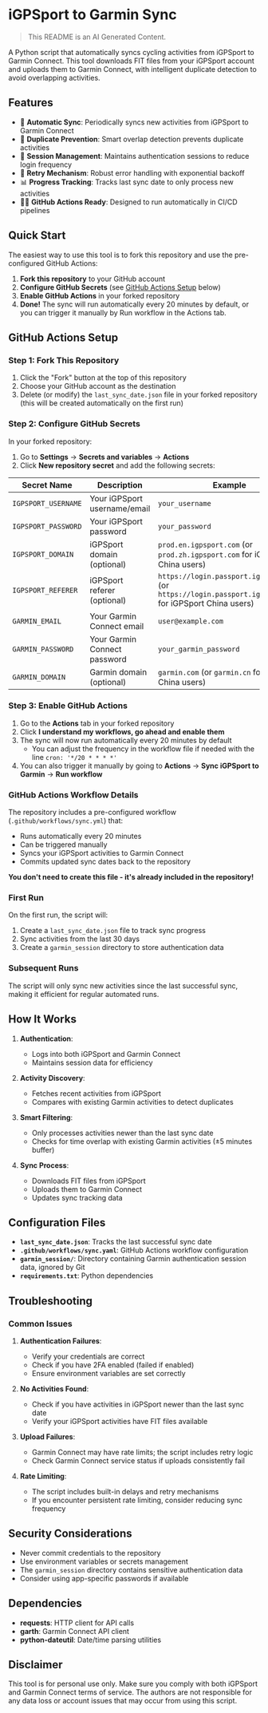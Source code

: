 # iGPSport to Garmin Sync

> This README is an AI Generated Content.

A Python script that automatically syncs cycling activities from iGPSport to Garmin Connect. This tool downloads FIT files from your iGPSport account and uploads them to Garmin Connect, with intelligent duplicate detection to avoid overlapping activities.

## Features

- 🔄 **Automatic Sync**: Periodically syncs new activities from iGPSport to Garmin Connect
- 🚫 **Duplicate Prevention**: Smart overlap detection prevents duplicate activities
- 💾 **Session Management**: Maintains authentication sessions to reduce login frequency
- 🔁 **Retry Mechanism**: Robust error handling with exponential backoff
- 📊 **Progress Tracking**: Tracks last sync date to only process new activities
- 🏃‍♂️ **GitHub Actions Ready**: Designed to run automatically in CI/CD pipelines

## Quick Start

The easiest way to use this tool is to fork this repository and use the pre-configured GitHub Actions:

1. **Fork this repository** to your GitHub account
2. **Configure GitHub Secrets** (see [GitHub Actions Setup](#github-actions-setup) below)
3. **Enable GitHub Actions** in your forked repository
4. **Done!** The sync will run automatically every 20 minutes by default, or you can trigger it manually by Run workflow in the Actions tab.

## GitHub Actions Setup

### Step 1: Fork This Repository

1. Click the "Fork" button at the top of this repository
2. Choose your GitHub account as the destination
3. Delete (or modify) the `last_sync_date.json` file in your forked repository (this will be created automatically on the first run)

### Step 2: Configure GitHub Secrets

In your forked repository:

1. Go to **Settings** → **Secrets and variables** → **Actions**
2. Click **New repository secret** and add the following secrets:

| Secret Name | Description | Example |
|-------------|-------------|---------|
| `IGPSPORT_USERNAME` | Your iGPSport username/email | `your_username` |
| `IGPSPORT_PASSWORD` | Your iGPSport password | `your_password` |
| `IGPSPORT_DOMAIN` | iGPSport domain (optional) | `prod.en.igpsport.com` (or `prod.zh.igpsport.com` for iGPSport China users) |
| `IGPSPORT_REFERER` | iGPSport referer (optional) | `https://login.passport.igpsport.com` (or `https://login.passport.igpsport.cn` for iGPSport China users) |
| `GARMIN_EMAIL` | Your Garmin Connect email | `user@example.com` |
| `GARMIN_PASSWORD` | Your Garmin Connect password | `your_garmin_password` |
| `GARMIN_DOMAIN` | Garmin domain (optional) | `garmin.com` (or `garmin.cn` for Garmin China users) |

### Step 3: Enable GitHub Actions

1. Go to the **Actions** tab in your forked repository
2. Click **I understand my workflows, go ahead and enable them**
3. The sync will now run automatically every 20 minutes by default
    - You can adjust the frequency in the workflow file if needed with the line `cron: '*/20 * * * *'`
4. You can also trigger it manually by going to **Actions** → **Sync iGPSport to Garmin** → **Run workflow**

### GitHub Actions Workflow Details

The repository includes a pre-configured workflow (`.github/workflows/sync.yml`) that:

- Runs automatically every 20 minutes
- Can be triggered manually
- Syncs your iGPSport activities to Garmin Connect
- Commits updated sync dates back to the repository

**You don't need to create this file - it's already included in the repository!**

### First Run

On the first run, the script will:

1. Create a `last_sync_date.json` file to track sync progress
2. Sync activities from the last 30 days
3. Create a `garmin_session` directory to store authentication data

### Subsequent Runs

The script will only sync new activities since the last successful sync, making it efficient for regular automated runs.

## How It Works

1. **Authentication**:
   - Logs into both iGPSport and Garmin Connect
   - Maintains session data for efficiency

2. **Activity Discovery**:
   - Fetches recent activities from iGPSport
   - Compares with existing Garmin activities to detect duplicates

3. **Smart Filtering**:
   - Only processes activities newer than the last sync date
   - Checks for time overlap with existing Garmin activities (±5 minutes buffer)

4. **Sync Process**:
   - Downloads FIT files from iGPSport
   - Uploads them to Garmin Connect
   - Updates sync tracking data

## Configuration Files

- **`last_sync_date.json`**: Tracks the last successful sync date
- **`.github/workflows/sync.yaml`**: GitHub Actions workflow configuration
- **`garmin_session/`**: Directory containing Garmin authentication session data, ignored by Git
- **`requirements.txt`**: Python dependencies

## Troubleshooting

### Common Issues

1. **Authentication Failures**:
   - Verify your credentials are correct
   - Check if you have 2FA enabled (failed if enabled)
   - Ensure environment variables are set correctly

2. **No Activities Found**:
   - Check if you have activities in iGPSport newer than the last sync date
   - Verify your iGPSport activities have FIT files available

3. **Upload Failures**:
   - Garmin Connect may have rate limits; the script includes retry logic
   - Check Garmin Connect service status if uploads consistently fail

4. **Rate Limiting**:
   - The script includes built-in delays and retry mechanisms
   - If you encounter persistent rate limiting, consider reducing sync frequency

## Security Considerations

- Never commit credentials to the repository
- Use environment variables or secrets management
- The `garmin_session` directory contains sensitive authentication data
- Consider using app-specific passwords if available

## Dependencies

- **requests**: HTTP client for API calls
- **garth**: Garmin Connect API client
- **python-dateutil**: Date/time parsing utilities

## Disclaimer

This tool is for personal use only. Make sure you comply with both iGPSport and Garmin Connect terms of service. The authors are not responsible for any data loss or account issues that may occur from using this script.
